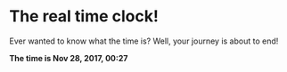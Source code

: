 # The real time clock!

Ever wanted to know what the time is? Well, your journey is about to end!

**The time is Nov 28, 2017, 00:27**